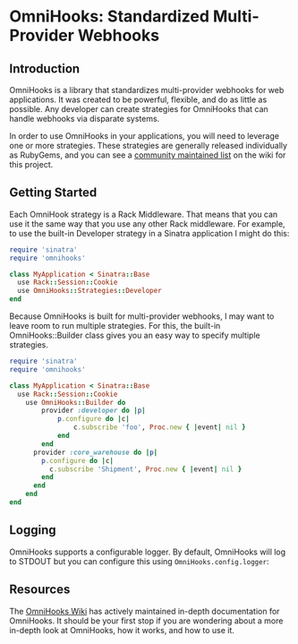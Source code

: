 # OmniHooks: Standardized Multi-Provider Webhooks 

## Introduction

OmniHooks is a library that standardizes multi-provider webhooks for web applications. It was created to be powerful, flexible, and do as little as possible. Any developer can create strategies for OmniHooks that can handle webhooks via disparate systems.

In order to use OmniHooks in your applications, you will need to leverage one or more strategies. These strategies are generally released individually as RubyGems, and you can see a [community maintained list](https://github.com/dropstream/omnihooks/wiki/List-of-Strategies) on the wiki for this project.

## Getting Started

Each OmniHook strategy is a Rack Middleware. That means that you can use it the same way that you use any other Rack middleware. For example, to use the built-in Developer strategy in a Sinatra application I might do this:

````ruby
require 'sinatra'
require 'omnihooks'

class MyApplication < Sinatra::Base
  use Rack::Session::Cookie
  use OmniHooks::Strategies::Developer
end
````

Because OmniHooks is built for multi-provider webhooks, I may want to leave room to run multiple strategies. For this, the built-in OmniHooks::Builder class gives you an easy way to specify multiple strategies.

````ruby
require 'sinatra'
require 'omnihooks'

class MyApplication < Sinatra::Base
  use Rack::Session::Cookie
	use OmniHooks::Builder do
		provider :developer do |p|
			p.configure do |c|
				c.subscribe 'foo', Proc.new { |event| nil }
			end
		end
	  provider :core_warehouse do |p|
	  	p.configure do |c|
	  	  c.subscribe 'Shipment', Proc.new { |event| nil }
	  	end
	  end
	end
end
````

## Logging 

OmniHooks supports a configurable logger. By default, OmniHooks will log to STDOUT but you can configure this using `OmniHooks.config.logger`:

## Resources

The [OmniHooks Wiki](https://github.com/dropstream/omnihooks/wiki) has actively maintained in-depth documentation for OmniHooks. It should be your first stop if you are wondering about a more in-depth look at OmniHooks, how it works, and how to use it.
